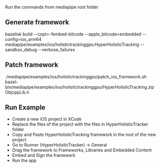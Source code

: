 Run the commands from mediapipe root folder

## Generate framework

bazelisk build --copt=-fembed-bitcode --apple_bitcode=embedded --config=ios_arm64 mediapipe/examples/ios/holistictrackinggpu:HyperHolisticTracking --sandbox_debug --verbose_failures

## Patch framework

./mediapipe/examples/ios/holistictrackinggpu/patch_ios_framework.sh bazel-bin/mediapipe/examples/ios/holistictrackinggpu/HyperHolisticTracking.zip ObjcppLib.h   

## Run Example

- Create a new iOS project in XCode
- Replace the files of the project with the files in HyperHolisticTracker folder
- Copy and Paste HyperHolisticTracking framework in the root of the new project
- Go to Runner (HyperHolisticTracker) -> General
- Drag the framework to Frameworks, Libraries and Embedded Content
- Embed and Sign the framework 
- Run the app
